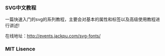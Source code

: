 ### SVG中文教程

一篇快速入门的svg的系列教程，主要会对基本的属性和标签以及高级使用教程进行讲述!

在线地址：http://events.jackpu.com/svg-fonts/

### MIT Lisence

